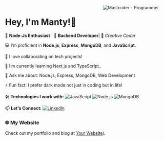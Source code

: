 <img align="right" alt="Mastcoder - Programmer" src="https://user-images.githubusercontent.com/48166328/87433509-02119980-c607-11ea-8285-f1136a57d3d2.gif" style="max-width: 100%; display: inline-block;"  data-target="animated-image.originalImage">

 # Hey, I'm Manty!👋


🚀 **Node-Js Enthusiast** | 🌟 **Backend Developer**| 🎨 *Creative Coder*

💻 I’m proficient in **Node.js**, **Express**, **MongoDB**, and **JavaScript**.

👯 I love collaborating on tech projects!

🌱 I’m currently learning Next.js and TypeScript..

💬 Ask me about: Node.js, Express, MongoDB, Web Development

⚡ Fun fact: I prefer dark mode not just in coding but in life!


🛠️ **Technologies I work with:**
![JavaScript](https://img.shields.io/badge/-JavaScript-yellow)
![Node.js](https://img.shields.io/badge/-Node.js-green)
![MongoDB](https://img.shields.io/badge/-MongoDB-brightgreen)

📫 **Let's Connect:**
[![LinkedIn](https://img.shields.io/badge/LinkedIn-Profile-blue)](https://www.linkedin.com/in/yourprofile)
### 🌐 My Website
 Check out my portfolio and blog at [Your Website](https://simple-portfolios.onrender.com)).










